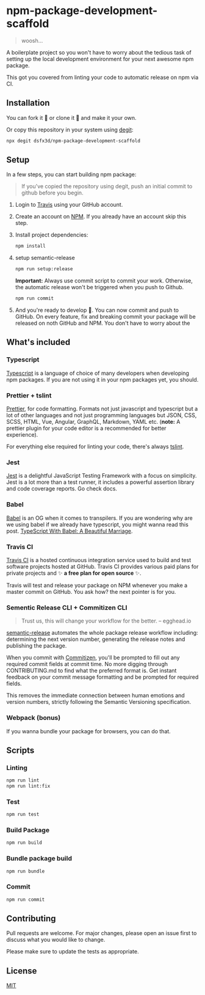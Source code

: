 # npm-package-development-scaffold

> woosh...

A boilerplate project so you won't have to worry about the tedious task of setting up the local development environment for your next awesome npm package.

This got you covered from linting your code to automatic release on npm via CI.

## Installation

You can fork it :fork_and_knife: or clone it :sheep: and make it your own.

Or copy this repository in your system using [degit](https://www.npmjs.com/package/degit):

```bash
npx degit dsfx3d/npm-package-development-scaffold
```

## Setup

In a few steps, you can start building npm package:

> If you've copied the repository using degit, push an initial commit to github before you begin.

1. Login to [Travis](https://travis-ci.org/) using your GitHub account.

2. Create an account on [NPM](https://www.npmjs.com/package/degit). If you already have an account skip this step.

3. Install project dependencies:

   ```bash
   npm install
   ```

4. setup semantic-release

   ```bash
   npm run setup:release
   ```

   **Important:** Always use commit script to commit your work. Otherwise, the automatic release won't be triggered when you push to Github.

   ```bash
   npm run commit
   ```

5. And you're ready to develop :muscle:. You can now commit and push to GitHub. On every feature, fix and breaking commit your package will be released on noth GitHub and NPM. You don't have to worry about the

## What's included

### Typescript

[Typescript](https://www.typescriptlang.org/) is a language of choice of many developers when developing npm packages. If you are not using it in your npm packages yet, you should.

### Prettier + tslint

[Prettier](https://www.npmjs.com/package/prettier), for code formatting. Formats not just javascript and typescript but a lot of other languages and not just programming languages but JSON, CSS, SCSS, HTML, Vue, Angular, GraphQL, Markdown, YAML etc. (**note:** A prettier plugin for your code editor is a recommended for better experience).

For everything else required for linting your code, there's always [tslint](https://palantir.github.io/tslint/).

### Jest

[Jest](https://jestjs.io/en/) is a delightful JavaScript Testing Framework with a focus on simplicity. Jest is a lot more than a test runner, it includes a powerful assertion library and code coverage reports. Go check docs.

### Babel

[Babel](https://babeljs.io/) is an OG when it comes to transpilers. If you are wondering why are we using babel if we already have typescript, you might wanna read this post. [TypeScript With Babel: A Beautiful Marriage](https://iamturns.com/typescript-babel/).

### Travis CI

[Travis CI](https://travis-ci.org/) is a hosted continuous integration service used to build and test software projects hosted at GitHub. Travis CI provides various paid plans for private projects and :sparkles: **a free plan for open source** :sparkles:.

Travis will test and release your package on NPM whenever you make a master commit on GitHub. You ask how? the next pointer is for you.

### Sementic Release CLI + Commitizen CLI

> Trust us, this will change your workflow for the better. – egghead.io

[semantic-release](https://github.com/semantic-release/semantic-release) automates the whole package release workflow including: determining the next version number, generating the release notes and publishing the package.

When you commit with [Commitizen](https://www.npmjs.com/package/commitizen), you'll be prompted to fill out any required commit fields at commit time. No more digging through CONTRIBUTING.md to find what the preferred format is. Get instant feedback on your commit message formatting and be prompted for required fields.


This removes the immediate connection between human emotions and version numbers, strictly following the Semantic Versioning specification.

### Webpack (bonus)

If you wanna bundle your package for browsers, you can do that.

## Scripts

### Linting

   ```bash
   npm run lint
   npm run lint:fix
   ```

### Test

```bash
npm run test
```

### Build Package

```bash
npm run build
```

### Bundle package build

```bash
npm run bundle
```

### Commit

```bash
npm run commit
```

## Contributing

Pull requests are welcome. For major changes, please open an issue first to discuss what you would like to change.

Please make sure to update the tests as appropriate.

## License

[MIT](https://choosealicense.com/licenses/mit/)
